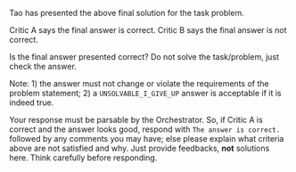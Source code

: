 Tao has presented the above final solution for the task problem.

Critic A says the final answer is correct. Critic B says the final answer is not correct.

Is the final answer presented correct? Do not solve the task/problem, just check the answer.

Note: 1) the answer must not change or violate the requirements of the problem statement; 2) a `UNSOLVABLE_I_GIVE_UP` 
answer is acceptable if it is indeed true.

Your response must be parsable by the Orchestrator. So, if Critic A is correct and the answer looks good, respond with 
`The answer is correct.` followed by any comments you may have; else please explain what criteria above are not 
satisfied and why. Just provide feedbacks, **not** solutions here. Think carefully before responding.
